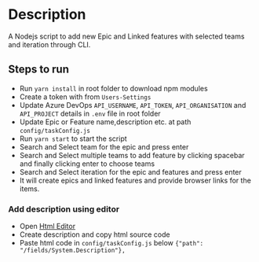 # Description
A Nodejs script to add new Epic and Linked features with selected teams and iteration through CLI. 

## Steps to run
- Run ```yarn install``` in root folder to download npm modules
- Create a token with from `Users-Settings`
- Update Azure DevOps `API_USERNAME`, `API_TOKEN`, `API_ORGANISATION` and `API_PROJECT` details in ```.env``` file in root folder
- Update Epic or Feature name,description etc. at path ```config/taskConfig.js``` 
- Run ```yarn start``` to start the script
- Search and Select team for the epic and press enter
- Search and Select multiple teams to add feature by clicking spacebar and finally clicking enter to choose teams
- Search and Select iteration for the epic and features and press enter
- It will create epics and linked features and provide browser links for the items. 

### Add description using editor
- Open [Html Editor](https://onlinehtmleditor.dev/)
- Create description and copy html source code
- Paste html code in ```config/taskConfig.js``` below ```{"path": "/fields/System.Description"},```